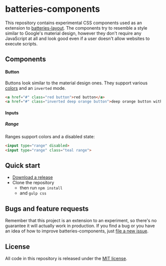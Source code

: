 # batteries-components

This repository contains experimental CSS components used as an extension to [batteries-layout](https://github.com/batteries-css/batteries-layout). The components try to resemble a style similar to Google's material design, however they don't require any JavaScript at all and look good  even if a user doesn't allow websites to execute scripts. 


## Components

#### Button
Buttons look similar to the material design ones. They support various [colors](src/definitions/colors.less) and an `inverted` mode. 

```html
<a href="#" class="red button">red button</a>
<a href="#" class="inverted deep orange button">deep orange button with white background</a>
```


#### Inputs

##### Range

Ranges support colors and a disabled state: 

```html
<input type="range" disabled>
<input type="range" class="teal range">
```


## Quick start

- [Download a release](https://github.com/batteries-css/batteries-components/releases/latest)
- Clone the repository
	- then run `npm install`
	- and `gulp css`


## Bugs and feature requests

Remember that this project is an extension to an experiment, so there's no guarantee it will actually work in production. If you find a bug or you have an idea of how to improve batteries-components, just [file a new issue](https://github.com/batteries-css/batteries-components/issues/new). 


## License

All code in this repository is released under the [MIT license](LICENSE). 
